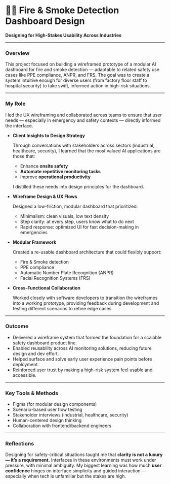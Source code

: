 # 👩‍🚒  Fire & Smoke Detection Dashboard Design

**Designing for High-Stakes Usability Across Industries**

---

### Overview

This project focused on building a wireframed prototype of a modular AI dashboard for fire and smoke detection — adaptable to related safety use cases like PPE compliance, ANPR, and FRS. The goal was to create a system intuitive enough for diverse users (from factory floor staff to hospital security) to take swift, informed action in high-risk situations.

---

### My Role

I led the UX wireframing and collaborated across teams to ensure that user needs — especially in emergency and safety contexts — directly informed the interface.

- **Client Insights to Design Strategy**
    
    Through conversations with stakeholders across sectors (industrial, healthcare, security), I learned that the most valued AI applications are those that:
    
    - Enhance **onsite safety**
    - **Automate repetitive monitoring tasks**
    - Improve **operational productivity**
    
    I distilled these needs into design principles for the dashboard.
    
- **Wireframe Design & UX Flows**
    
    Designed a low-friction, modular dashboard that prioritized:
    
    - Minimalism: clean visuals, low text density
    - Step clarity: at every step, users know what to do next
    - Rapid response: optimized UI for fast decision-making in emergencies
- **Modular Framework**
    
    Created a re-usable dashboard architecture that could flexibly support:
    
    - Fire & Smoke detection
    - PPE compliance
    - Automatic Number Plate Recognition (ANPR)
    - Facial Recognition Systems (FRS)
- **Cross-Functional Collaboration**
    
    Worked closely with software developers to transition the wireframes into a working prototype, providing feedback during development and testing different scenarios to refine edge cases.
    

---

### Outcome

- Delivered a wireframe system that formed the foundation for a scalable safety dashboard product line.
- Enabled reusability across AI monitoring solutions, reducing future design and dev effort.
- Helped surface and solve early user experience pain points before deployment.
- Reinforced user trust by making a high-risk system feel usable and accessible.

---

### Key Tools & Methods

- Figma (for modular design components)
- Scenario-based user flow testing
- Stakeholder interviews (industrial, healthcare, security)
- Human-centered design thinking
- Collaboration with frontend/backend engineers

---

### Reflections

Designing for safety-critical situations taught me that **clarity is not a luxury — it’s a requirement.** Interfaces in these environments must work under pressure, with minimal ambiguity. My biggest learning was how much **user confidence** hinges on interface simplicity and guided interaction — especially when tech is unfamiliar but the stakes are high.
